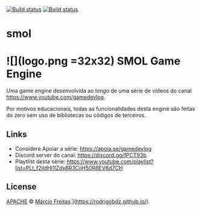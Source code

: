 
[![Build status](https://ci.appveyor.com/api/projects/status/7afjsv2d9w65cbja/branch/development?svg=true)](https://ci.appveyor.com/project/marciovmf/smol/branch/development)
[![Build status](https://ci.appveyor.com/api/projects/status/7afjsv2d9w65cbja/master/development?svg=true)](https://ci.appveyor.com/project/marciovmf/smol/branch/master)

# smol

# ![](logo.png =32x32) SMOL Game Engine
 Uma game engine desenvolvida ao longo de uma série de vídeos do canal https://www.youtube.com/gamedevlog.
 
 Por motivos educacionais, todas as funcionalidades desta engine são feitas do
 zero sem uso de bibliotecas ou códigos de terceiros.

## Links

- Considere Apoiar a série: https://apoia.se/gamedevlog
- Discord server do canal: https://discord.gg/fPCT93b
- Playtlist desta série: https://www.youtube.com/playlist?list=PLt_f2ildHl1lZdx8R3CjjH50R8EV6d7CH


## License

[APACHE](LICENSE) © [Márcio Freitas](https://handmadegame.dev/about/).](https://rodrigobdz.github.io/).
